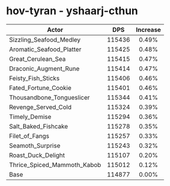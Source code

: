 # hov-tyran - yshaarj-cthun
| Actor | DPS | Increase |
|---|:---:|:---:|
|Sizzling_Seafood_Medley|115436|0.49%|
|Aromatic_Seafood_Platter|115425|0.48%|
|Great_Cerulean_Sea|115415|0.47%|
|Draconic_Augment_Rune|115414|0.47%|
|Feisty_Fish_Sticks|115406|0.46%|
|Fated_Fortune_Cookie|115401|0.46%|
|Thousandbone_Tongueslicer|115344|0.41%|
|Revenge_Served_Cold|115324|0.39%|
|Timely_Demise|115294|0.36%|
|Salt_Baked_Fishcake|115278|0.35%|
|Filet_of_Fangs|115257|0.33%|
|Seamoth_Surprise|115243|0.32%|
|Roast_Duck_Delight|115107|0.20%|
|Thrice_Spiced_Mammoth_Kabob|115012|0.12%|
|Base|114877|0.00%|
